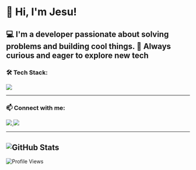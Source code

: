# 👋 Hi, I'm Jesu!

💻 I'm a developer passionate about solving problems and building cool things.
🚀 Always curious and eager to explore new tech
---

### 🛠 Tech Stack:

<p align="left">
  <img src="https://skillicons.dev/icons?i=java,html,css,js,sql" />
</p>

---

### 📫 Connect with me:

<p align="left">
  <a href="mailto:sjesuantonyraj@email.com">
    <img src="https://img.shields.io/badge/Gmail-D14836?style=for-the-badge&logo=gmail&logoColor=white" />
  </a>
  <a href="https://www.linkedin.com/in/jesu-antony-raj-s-/" target="_blank">

   <img src="https://img.shields.io/badge/LinkedIn-0077B5?style=for-the-badge&logo=linkedin&logoColor=white" />
  </a>
</p>

---

![GitHub Stats](https://github-readme-stats.vercel.app/api?username=dev-jesu&show_icons=true&theme=radical)
---


![Profile Views](https://komarev.com/ghpvc/?username=dev-jesu&style=flat-square&color=blue)


